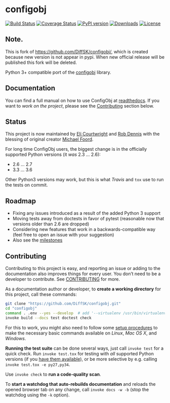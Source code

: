 # configobj
[![Build Status](https://travis-ci.org/DiffSK/configobj.svg?branch=master)](https://travis-ci.org/DiffSK/configobj)
[![Coverage Status](https://img.shields.io/coveralls/DiffSK/configobj.svg)](https://coveralls.io/r/DiffSK/configobj?branch=master)
[![PyPI version](http://img.shields.io/pypi/v/configobj.svg)](https://pypi.python.org/pypi/configobj)
[![Downloads](https://img.shields.io/pypi/dw/configobj.svg)](https://pypi.python.org/pypi/configobj)
[![License](https://img.shields.io/badge/license-BSD_3--clause-red.svg)](https://github.com/DiffSK/configobj/blob/master/LICENSE)

## Note.

This is fork of https://github.com/DiffSK/configobj/, which is created because new version is not appear in pypi. When new official release will be published this fork will be deleted.



Python 3+ compatible port of the [configobj](https://pypi.python.org/pypi/configobj/) library.


## Documentation

You can find a full manual on how to use ConfigObj at [readthedocs](http://configobj.readthedocs.io/).
If you want to *work on the project*, please see the [Contributing](#contributing) section below.


## Status

This project is now maintained by [Eli Courtwright](https://github.com/EliAndrewC) and [Rob Dennis](https://github.com/robdennis) with the blessing of original creator [Michael Foord](http://www.voidspace.org.uk/).

For long time ConfigObj users, the biggest change is in the officially supported Python versions (it *was* 2.3 … 2.6):

* 2.6 … 2.7
* 3.3 … 3.6

Other Python3 versions may work, but this is what *Travis* and ``tox`` use to run the tests on commit.


## Roadmap

- Fixing any issues introduced as a result of the added Python 3 support
- Moving tests away from doctests in favor of pytest (reasonable now that versions older than 2.6 are dropped)
- Considering new features that work in a backwards-compatible way (feel free to open an issue with your suggestion)
- Also see the [milestones](https://github.com/DiffSK/configobj/milestones)


## Contributing

Contributing to this project is easy, and reporting an issue or
adding to the documentation also improves things for every user.
You don’t need to be a developer to contribute.
See [CONTRIBUTING](https://github.com/DiffSK/configobj/blob/master/CONTRIBUTING.md) for more.

As a documentation author or developer,
to **create a working directory** for this project,
call these commands:

```sh
git clone "https://github.com/DiffSK/configobj.git"
cd "configobj"
command . .env --yes --develop  # add '--virtualenv /usr/bin/virtualenv' for Python2
invoke build --docs test doctest check
```

For this to work, you might also need to follow some
[setup procedures](https://py-generic-project.readthedocs.io/en/latest/installing.html#quick-setup)
to make the necessary basic commands available on *Linux*, *Mac OS X*, and *Windows*.

**Running the test suite** can be done several ways, just call ``invoke test`` for a quick check.
Run ``invoke test.tox`` for testing with *all* supported Python versions
(if you [have them available](https://github.com/jhermann/priscilla/tree/master/pyenv)),
or be more selective by e.g. calling ``invoke test.tox -e py27,py34``.

Use ``invoke check`` to **run a code-quality scan**.

To **start a watchdog that auto-rebuilds documentation** and reloads the opened browser tab on any change,
call ``invoke docs -w -b`` (stop the watchdog using the ``-k`` option).
